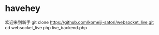 # havehey
欢迎来到新手
git clone https://github.com/komeiji-satori/websocket_live.git
cd websocket_live
php live_backend.php
